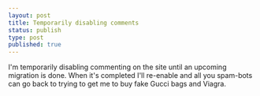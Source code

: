 ```yaml
---
layout: post
title: Temporarily disabling comments
status: publish
type: post
published: true
---
```

I\'m temporarily disabling commenting on the site until an upcoming migration is done. When it\'s completed I\'ll re\-enable and all you spam\-bots can go back to trying to get me to buy fake Gucci bags and Viagra.